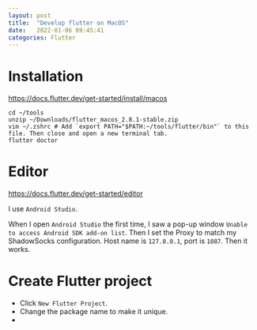 ```yaml
---
layout: post
title:  "Develop flutter on MacOS"
date:   2022-01-06 09:45:41
categories: Flutter
---
```

# Installation
https://docs.flutter.dev/get-started/install/macos

```shell
cd ~/tools
unzip ~/Downloads/flutter_macos_2.8.1-stable.zip
vim ~/.zshrc # Add `export PATH="$PATH:~/tools/flutter/bin"` to this file. Then close and open a new terminal tab.
flutter doctor
```

# Editor
https://docs.flutter.dev/get-started/editor

I use `Android Studio`.

When I open `Android Studio` the first time, I saw a pop-up window `Unable to access Android SDK add-on list`.
Then I set the Proxy to match my ShadowSocks configuration. Host name is `127.0.0.1`, port is `1087`. Then it works.

# Create Flutter project
* Click `New Flutter Project`.
* Change the package name to make it unique.
* 